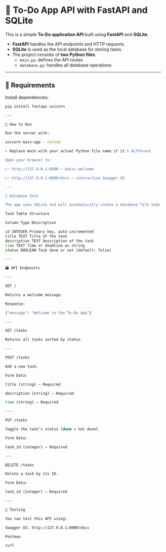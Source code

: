 # 📝 To-Do App API with FastAPI and SQLite

This is a simple **To-Do application API** built using **FastAPI** and **SQLite**.

- **FastAPI** handles the API endpoints and HTTP requests.
- **SQLite** is used as the local database for storing tasks.
- The project consists of **two Python files**:
  - `main.py`: defines the API routes
  - `database.py`: handles all database operations

---

## 💾 Requirements

Install dependencies:

```bash
pip install fastapi uvicorn

---

🚀 How to Run

Run the server with:

uvicorn main:app --reload

> Replace main with your actual Python file name if it's different.

Open your browser to:

👉 http://127.0.0.1:8000 — basic welcome

👉 http://127.0.0.1:8000/docs — interactive Swagger UI

---

🧠 Database Info

The app uses SQLite and will automatically create a database file todo.db with a tasks table if it doesn't exist.

Task Table Structure

Column Type Description

id INTEGER Primary key, auto-incremented
title TEXT Title of the task
description TEXT Description of the task
time TEXT Time or deadline as string
status BOOLEAN Task done or not (default: false)

---

🗃️ API Endpoints

---

GET /

Returns a welcome message.

Response:

{"message": "Welcome to the To-Do App"}

---

GET /tasks

Returns all tasks sorted by status.

---

POST /tasks

Add a new task.

Form Data:

title (string) – Required

description (string) – Required

time (string) – Required

---

PUT /tasks

Toggle the task’s status (done ↔ not done).

Form Data:

task_id (integer) – Required

---

DELETE /tasks

Delete a task by its ID.

Form Data:

task_id (integer) – Required

---

🧪 Testing

You can test this API using:

Swagger UI: http://127.0.0.1:8000/docs

Postman

curl

